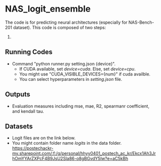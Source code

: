 # NAS_logit_ensemble

The code is for predicting neural architectures (especially for NAS-Bench-201 dataset).
This code is composed of two steps:

1. 


## Running Codes
- Command "python runner.py setting.json {device}".
  - If CUDA available, set *device=cuda*. Else, set *device=cpu*.
  - You might use "CUDA_VISIBLE_DEVICES={num}" if cuda availble.
  - You can select hyperparameters in *setting.json* file.

## Outputs
- Evaluation measures including mse, mae, R2, spearmanr coefficient, and kendall tau. 

## Datasets
- Logit files are on the link below.
- You might contain folder name *logits* in the data folder.
https://postechackr-my.sharepoint.com/:f:/g/personal/hhyy0401_postech_ac_kr/Ekcx1Ah3JrhOmYYArZXPcF4B9JsU2Sla86-o8gBGvdY5Iw?e=aC5kBh
